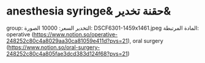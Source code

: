 # anesthesia syringe& حقنة تخدير&

group: التخدير
السعر: 10000
الصورة: DSCF6301-1459x1461.jpeg
المادة المرتبطة: operative (https://www.notion.so/operative-248252c80c4a8029aa30ca81059e411d?pvs=21), oral surgery (https://www.notion.so/oral-surgery-248252c80c4a805fae3dcd383d124f68?pvs=21)
